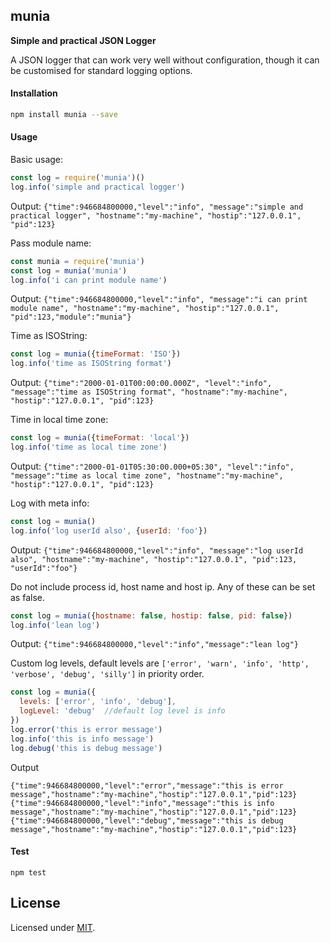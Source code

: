 ## munia

**Simple and practical JSON Logger**

A JSON logger that can work very well without configuration, though it can be customised for standard logging options.

#### Installation

```sh
npm install munia --save
```

#### Usage
Basic usage:
```javascript
const log = require('munia')()
log.info('simple and practical logger')
```
Output: `{"time":946684800000,"level":"info", "message":"simple and practical logger", "hostname":"my-machine", "hostip":"127.0.0.1", "pid":123}`

Pass module name:
```javascript
const munia = require('munia')
const log = munia('munia')
log.info('i can print module name')
```
Output: `{"time":946684800000,"level":"info", "message":"i can print module name", "hostname":"my-machine", "hostip":"127.0.0.1", "pid":123,"module":"munia"}`

Time as ISOString:
```javascript
const log = munia({timeFormat: 'ISO'})
log.info('time as ISOString format')
```

Output: `{"time":"2000-01-01T00:00:00.000Z", "level":"info", "message":"time as ISOString format", "hostname":"my-machine", "hostip":"127.0.0.1", "pid":123}`

Time in local time zone:
```javascript
const log = munia({timeFormat: 'local'})
log.info('time as local time zone')
```
Output: `{"time":"2000-01-01T05:30:00.000+05:30", "level":"info", "message":"time as local time zone", "hostname":"my-machine", "hostip":"127.0.0.1", "pid":123}`

Log with meta info:
```javascript
const log = munia()
log.info('log userId also', {userId: 'foo'})
```
Output: `{"time":946684800000,"level":"info", "message":"log userId also", "hostname":"my-machine", "hostip":"127.0.0.1", "pid":123, "userId":"foo"}`

Do not include process id, host name and host ip. Any of these can be set as false.
```javascript
const log = munia({hostname: false, hostip: false, pid: false})
log.info('lean log')
```
Output: `{"time":946684800000,"level":"info","message":"lean log"}`

Custom log levels, default levels are `['error', 'warn', 'info', 'http', 'verbose', 'debug', 'silly']` in priority order.
```javascript
const log = munia({
  levels: ['error', 'info', 'debug'],
  logLevel: 'debug'  //default log level is info
})
log.error('this is error message')
log.info('this is info message')
log.debug('this is debug message')
```
Output
```shell
{"time":946684800000,"level":"error","message":"this is error message","hostname":"my-machine","hostip":"127.0.0.1","pid":123}
{"time":946684800000,"level":"info","message":"this is info message","hostname":"my-machine","hostip":"127.0.0.1","pid":123}
{"time":946684800000,"level":"debug","message":"this is debug message","hostname":"my-machine","hostip":"127.0.0.1","pid":123}
```

#### Test

```shell
npm test
```

## License

Licensed under [MIT](./LICENSE).
